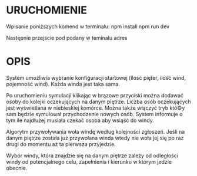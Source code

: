 URUCHOMIENIE
==================
Wpisanie poniższych komend w terminalu:
npm install
npm run dev

Następnie przejście pod podany w teminalu adres


OPIS
==================
System umożliwia wybranie konfiguracji startowej (ilość pięter, ilość wind, pojemność wind). Każda winda jest taka sama. 

Po uruchomieniu symulacji klikając w brązowe przyciski można dodawać osoby do kolejki oczekujących na danym piętrze. Liczba osób oczekujących jest wyświetlana w niebieskiej komórce.
Można także włączyć tryb któ©y sam będzie symulował przychodzenie nowych osób.
System informuje o tym ile najdłużej musiała czekać osoba aby wsiąść do windy.


Algorytm przywoływania woła windę według kolejności zgłoszeń. Jeśli na danym piętrze została już przywołana winda wtedy nie woła jej się po raz drugi do momentu aż ta pierwsza przyjedzie.

Wybór windy, która znajdzie się na danym piętrze zależy od odległości windy od potencjalnego celu, zapełnienia i kierunku w którym jedzie obecnie.   
